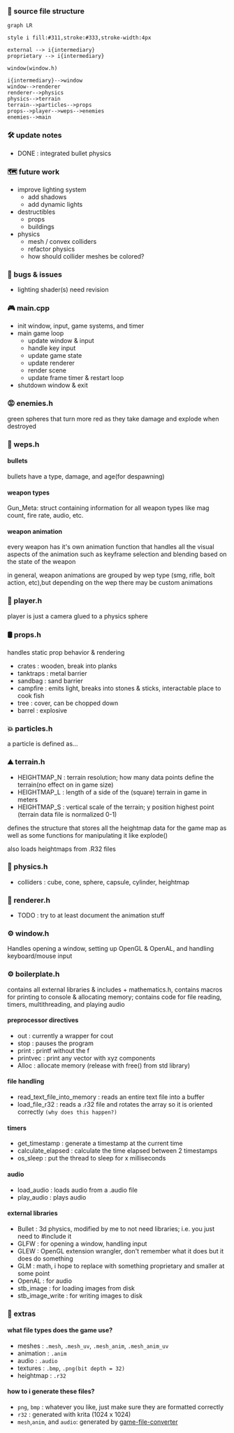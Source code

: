 ﻿### 🧱 source file structure

```mermaid
graph LR

style i fill:#311,stroke:#333,stroke-width:4px

external --> i{intermediary}
proprietary --> i{intermediary}

window(window.h)

i{intermediary}-->window
window-->renderer
renderer-->physics
physics-->terrain
terrain-->particles-->props
props-->player-->weps-->enemies
enemies-->main
```

### 🛠 update notes
+ DONE : integrated bullet physics

### 🗺 future work
+ improve lighting system
  + add shadows
  + add dynamic lights
+ destructibles
  + props
  + buildings
+ physics
  + mesh / convex colliders
  + refactor physics
  + how should collider meshes be colored?

### 🐞 bugs & issues
- lighting shader(s) need revision

### 🎮 main.cpp
- init window, input, game systems, and timer
- main game loop
  - update window & input
  - handle key input
  - update game state
  - update renderer
  - render scene
  - update frame timer & restart loop
- shutdown window & exit

### 😡 enemies.h
green spheres that turn more red as they take damage and explode when destroyed

### 🔫 weps.h

#### bullets
bullets have a type, damage, and age(for despawning)
#### weapon types
Gun_Meta: struct containing information for all weapon types like mag count, fire rate, audio, etc.
#### weapon animation
every weapon has it's own animation function that handles all the visual aspects of the animation
such as keyframe selection and blending based on the state of the weapon

in general, weapon animations are grouped by wep type (smg, rifle, bolt action, etc),but depending
on the wep there may be custom animations

### 🧙 player.h
player is just a camera glued to a physics sphere

### 🛢 props.h
handles static prop behavior & rendering

- crates : wooden, break into planks
- tanktraps : metal barrier
- sandbag : sand barrier
- campfire : emits light, breaks into stones & sticks, interactable place to cook fish
- tree : cover, can be chopped down
- barrel : explosive

### 💥 particles.h
a particle is defined as...

### ⛰ terrain.h

- HEIGHTMAP_N : terrain resolution; how many data points define the terrain(no effect on in game size)
- HEIGHTMAP_L : length of a side of the (square) terrain in game in meters
- HEIGHTMAP_S : vertical scale of the terrain; y position highest point (terrain data file is normalized 0-1)

defines the structure that stores all the heightmap data for the game map as well as some functions
for manipulating it like explode()

also loads heightmaps from .R32 files

### 🧲 physics.h
- colliders : cube, cone, sphere, capsule, cylinder, heightmap

### 🎨 renderer.h
+ TODO : try to at least document the animation stuff

### ⚙️ window.h
Handles opening a window, setting up OpenGL & OpenAL, and handling keyboard/mouse input

### ⚙️ boilerplate.h
contains all external libraries & includes + mathematics.h, contains macros for printing to
console & allocating memory; contains code for file reading, timers, multithreading, and playing audio

#### preprocessor directives
- out : currently a wrapper for cout
- stop : pauses the program
- print : printf without the f
- printvec : print any vector with xyz components
- Alloc : allocate memory (release with free() from std library)

#### file handling
- read_text_file_into_memory : reads an entire text file into a buffer
- load_file_r32 : reads a .r32 file and rotates the array so it is oriented correctly `(why does this happen?)`

#### timers
- get_timestamp : generate a timestamp at the current time
- calculate_elapsed : calculate the time elapsed between 2 timestamps
- os_sleep : put the thread to sleep for x milliseconds

#### audio
- load_audio : loads audio from a .audio file
- play_audio : plays audio

#### external libraries
- Bullet : 3d physics, modified by me to not need libraries; i.e. you just need to #include it
- GLFW : for opening a window, handling input
- GLEW : OpenGL extension wrangler, don't remember what it does but it does do something
- GLM : math, i hope to replace with something proprietary and smaller at some point
- OpenAL : for audio
- stb_image : for loading images from disk
- stb_image_write : for writing images to disk

### 🧰 extras

#### what file types does the game use?
- meshes : `.mesh`, `.mesh_uv`, `.mesh_anim`, `.mesh_anim_uv`
- animation : `.anim`
- audio : `.audio`
- textures : `.bmp`, `.png(bit depth = 32)`
- heightmap : `.r32`

#### how to i generate these files?
- `png`, `bmp` : whatever you like, just make sure they are formatted correctly
- `r32` : generated with krita (1024 x 1024)
- `mesh`,`anim`, and `audio`: generated by [game-file-converter](https://github.com/Moomed-Hamed/game-file-converter)
